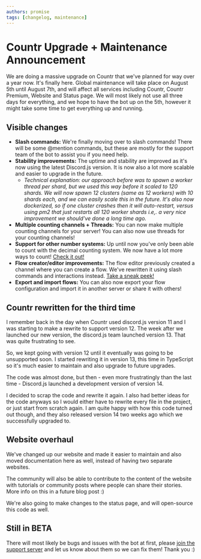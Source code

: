 ```yaml
---
authors: promise
tags: [changelog, maintenance]
---
```



# Countr Upgrade + Maintenance Announcement

We are doing a massive upgrade on Countr that we've planned for way over a year now. It's finally here. Global maintenance will take place on August 5th until August 7th, and will affect all services including Countr, Countr Premium, Website and Status page. We will most likely not use all three days for everything, and we hope to have the bot up on the 5th, however it might take some time to get everything up and running.

<!--truncate-->


## Visible changes

* **Slash commands:** We're finally moving over to slash commands! There will be some @mention commands, but these are mostly for the support team of the bot to assist you if you need help.
* **Stability improvements:** The uptime and stability are improved as it's now using the latest Discord.js version. It is now also a lot more scalable and easier to upgrade in the future.
    * *Technical explanation: our approach before was to spawn a worker thread per shard, but we used this way before it scaled to 120 shards. We will now spawn 12 clusters (same as 12 workers) with 10 shards each, and we can easily scale this in the future. It's also now dockerized, so if one cluster crashes then it will auto-restart, versus using pm2 that just restarts all 120 worker shards i.e,. a very nice improvement we should've done a long time ago.*
* **Multiple counting channels + Threads:** You can now make multiple counting channels for your server! You can also now use threads for your counting channels!
* **Support for other number systems:** Up until now you've only been able to count with the decimal counting system. We now have a lot more ways to count! [Check it out!](https://content-rewrite.countr.pages.dev/docs/category/counting-systems)
* **Flow creator/editor improvements:** The flow editor previously created a channel where you can create a flow. We've rewritten it using slash commands and interactions instead. [Take a sneak peek!](https://content-rewrite.countr.pages.dev/docs/features/flows)
* **Export and import flows:** You can also now export your flow configuration and import it in another server or share it with others!

[1]: https://en.wikipedia.org/wiki/Decimal
[2]: https://en.wikipedia.org/wiki/Hexadecimal
[3]: https://en.wikipedia.org/wiki/Binary
[4]: https://en.wikipedia.org/wiki/Base_36
[5]: https://en.wikipedia.org/wiki/Base_64
[6]: https://en.wikipedia.org/wiki/Roman_numerals


## Countr rewritten for the third time

I remember back in the day when Countr used discord.js version 11 and I was starting to make a rewrite to support version 12. The week after we launched our new version, the discord.js team launched version 13. That was quite frustrating to see.

So, we kept going with version 12 until it eventually was going to be unsupported soon. I started rewriting it in version 13, this time in TypeScript so it's much easier to maintain and also upgrade to future upgrades.

The code was almost done, but then - even more frustratingly than the last time - Discord.js launched a development version of version 14.

I decided to scrap the code and rewrite it again. I also had better ideas for the code anyways so I would either have to rewrite every file in the project, or just start from scratch again. I am quite happy with how this code turned out though, and they also released version 14 two weeks ago which we successfully upgraded to.


## Website overhaul

We've changed up our website and made it easier to maintain and also moved documentation here as well, instead of having two separate websites.

The community will also be able to contribute to the content of the website with tutorials or community posts where people can share their stories. More info on this in a future blog post :)

We're also going to make changes to the status page, and will open-source this code as well.


## Still in BETA

There will most likely be bugs and issues with the bot at first, please [join the support server](https://promise.solutions/discord) and let us know about them so we can fix them! Thank you :)

